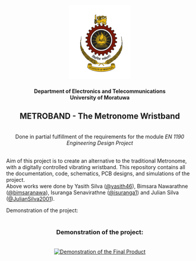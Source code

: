 <div align="center">  
    <img height="200" src="./Documentation/EN1190 - Critical Analysis_ Metroband/logo.png">
    <h4>Department of Electronics and Telecommunications<br>University of Moratuwa</h4>
    <h2> METROBAND - The Metronome Wristband</h2>
    <br>Done in partial fulfillment of the requirements for the module <i>EN 1190 Engineering Design Project</i>
</div>

<br>Aim of this project is to create an alternative to the traditional Metronome, with a digitally controlled vibrating wristband. This repository contains all the documentation, code, schematics, PCB designs, and simulations of the project.
<br>Above works were done by Yasith Silva ([@yasith46](https://github.com/yasith46)), Bimsara Nawarathne ([@bimsaranawa](https://github.com/bimsaranawa)), Isuranga Senavirathne ([@isuranga1](https://github.com/isuranga1)) and Julian Silva ([@JulianSilva2001](https://github.com/JulianSilva2001)).

Demonstration of the project:<br><br>
<div align="center">
    <h3>Demonstration of the project:</h3><br>
    <a href="https://www.youtube.com/watch?v=N5GJq5FccDs" target="_blank">
        <img src="https://img.youtube.com/vi/N5GJq5FccDs/0.jpg" alt="Demonstration of the Final Product">
    </a>
</div>
